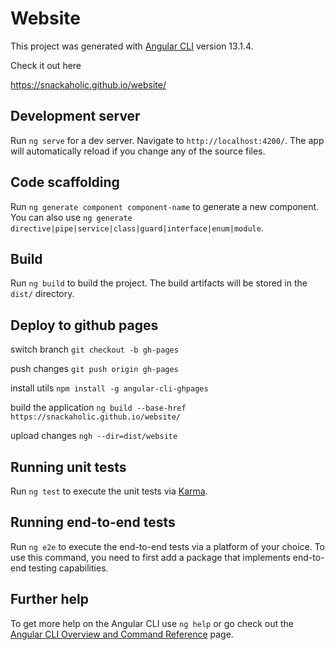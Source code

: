 # Website

This project was generated with [Angular CLI](https://github.com/angular/angular-cli) version 13.1.4.

Check it out here 

https://snackaholic.github.io/website/

## Development server

Run `ng serve` for a dev server. Navigate to `http://localhost:4200/`. The app will automatically reload if you change any of the source files.

## Code scaffolding

Run `ng generate component component-name` to generate a new component. You can also use `ng generate directive|pipe|service|class|guard|interface|enum|module`.

## Build

Run `ng build` to build the project. The build artifacts will be stored in the `dist/` directory.

## Deploy to github pages

switch branch
`git checkout -b gh-pages`

push changes
`git push origin gh-pages`

install utils
`npm install -g angular-cli-ghpages`

build the application
`ng build --base-href https://snackaholic.github.io/website/`

upload changes
`ngh --dir=dist/website`

## Running unit tests

Run `ng test` to execute the unit tests via [Karma](https://karma-runner.github.io).

## Running end-to-end tests

Run `ng e2e` to execute the end-to-end tests via a platform of your choice. To use this command, you need to first add a package that implements end-to-end testing capabilities.

## Further help

To get more help on the Angular CLI use `ng help` or go check out the [Angular CLI Overview and Command Reference](https://angular.io/cli) page.
